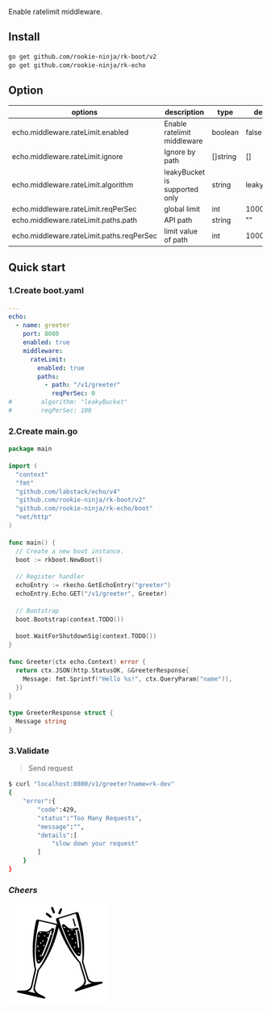 Enable ratelimit middleware.

## Install
```bash
go get github.com/rookie-ninja/rk-boot/v2
go get github.com/rookie-ninja/rk-echo
```

## Option
| options                                   | description                   | type     | default     |
|-------------------------------------------|-------------------------------|----------|-------------|
| echo.middleware.rateLimit.enabled         | Enable ratelimit middleware   | boolean  | false       |
| echo.middleware.rateLimit.ignore          | Ignore by path                | []string | []          |
| echo.middleware.rateLimit.algorithm       | leakyBucket is supported only | string   | leakyBucket |
| echo.middleware.rateLimit.reqPerSec       | global limit                  | int      | 1000000     |
| echo.middleware.rateLimit.paths.path      | API path                      | string   | ""          |
| echo.middleware.rateLimit.paths.reqPerSec | limit value of path           | int      | 1000000     |

## Quick start
### 1.Create boot.yaml
```yaml
---
echo:
  - name: greeter
    port: 8080
    enabled: true
    middleware:
      rateLimit:
        enabled: true
        paths:
          - path: "/v1/greeter"
            reqPerSec: 0
#        algorithm: "leakyBucket"
#        reqPerSec: 100
```

### 2.Create main.go
```go
package main

import (
  "context"
  "fmt"
  "github.com/labstack/echo/v4"
  "github.com/rookie-ninja/rk-boot/v2"
  "github.com/rookie-ninja/rk-echo/boot"
  "net/http"
)

func main() {
  // Create a new boot instance.
  boot := rkboot.NewBoot()

  // Register handler
  echoEntry := rkecho.GetEchoEntry("greeter")
  echoEntry.Echo.GET("/v1/greeter", Greeter)

  // Bootstrap
  boot.Bootstrap(context.TODO())

  boot.WaitForShutdownSig(context.TODO())
}

func Greeter(ctx echo.Context) error {
  return ctx.JSON(http.StatusOK, &GreeterResponse{
    Message: fmt.Sprintf("Hello %s!", ctx.QueryParam("name")),
  })
}

type GreeterResponse struct {
  Message string
}
```

### 3.Validate
> Send request

```bash
$ curl "localhost:8080/v1/greeter?name=rk-dev"
{
    "error":{
        "code":429,
        "status":"Too Many Requests",
        "message":"",
        "details":[
            "slow down your request"
        ]
    }
}
```

### _**Cheers**_
![](../../../../img/user-guide/cheers.png)